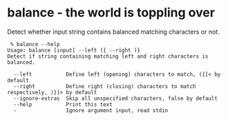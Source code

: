 balance - the world is toppling over
====================================

Detect whether input string contains balanced matching characters or not.

```
 % balance --help
Usage: balance [input] --left ({ --right )}
Detect if string containing matching left and right characters is balanced.

  --left           Define left (opening) characters to match, ({[< by default
  --right          Define right (closing) characters to match respectively, )}]> by default
  --ignore-extras  Skip all unspecified characters, false by default
  --help           Print this text
  -                Ignore argument input, read stdin
```

